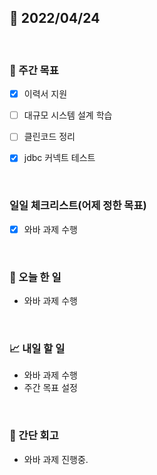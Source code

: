 ## 📅 2022/04/24

<br/>

### 🏹 주간 목표

- [x] 이력서 지원
- [ ] 대규모 시스템 설계 학습
- [ ] 클린코드 정리
- [x] jdbc 커넥트 테스트


<br/>

### 일일 체크리스트(어제 정한 목표)

- [x] 와바 과제 수행

<br/>

### 💯 오늘 한 일

- 와바 과제 수행

<br/>

### 📈 내일 할 일

- 와바 과제 수행
- 주간 목표 설정

<br/>

### 🧐 간단 회고

- 와바 과제 진행중.
